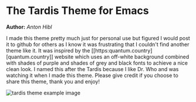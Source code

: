 # The Tardis Theme for Emacs
**Author:** *Anton Hibl*

I made this theme pretty much just for personal use but figured I would post it
to github for others as I know it was frustrating that I couldn't find another
theme like it. It was inspired by the [[https:quantum.country][quantum.country]] website which uses an
off-white background combined with shades of purple and shades of grey and black
fonts to achieve a nice clean look. I named this after the Tardis because I like
Dr. Who and was watching it when I made this theme. Please give credit if you
choose to share this theme, thank you and enjoy!

![tardis theme example image](./tardis-theme.jpg)
